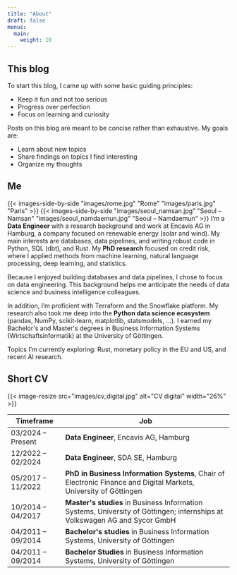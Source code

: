 ```yaml
---
title: "About"
draft: false
menus:
  main:
    weight: 10
---
```


## This blog

To start this blog, I came up with some basic guiding principles:
- Keep it fun and not too serious
- Progress over perfection
- Focus on learning and curiosity

Posts on this blog are meant to be concise rather than exhaustive. My goals are: 
- Learn about new topics
- Share findings on topics I find interesting
- Organize my thoughts

## Me

{{< images-side-by-side "images/rome.jpg" "Rome" "images/paris.jpg" "Paris" >}}
{{< images-side-by-side "images/seoul_namsan.jpg" "Seoul – Namsan" "images/seoul_namdaemun.jpg" "Seoul – Namdaemun" >}}
I’m a **Data Engineer** with a research background and work at Encavis AG in Hamburg, a company focused on renewable energy (solar and wind). 
My main interests are databases, data pipelines, and writing robust code in Python, SQL (dbt), and Rust.
My **PhD research** focused on credit risk, where I applied methods from machine learning, natural language processing, deep learning, and statistics. 

Because I enjoyed building databases and data pipelines, I chose to focus on data engineering.
This background helps me anticipate the needs of data science and business intelligence colleagues.

In addition, I’m proficient with Terraform and the Snowflake platform.
My research also took me deep into the **Python data science ecosystem** (pandas, NumPy, scikit-learn, matplotlib, statsmodels, ...).
I earned my Bachelor's and Master's degrees in Business Information Systems (Wirtschaftsinformatik) at the University of Göttingen.

Topics I'm currently exploring: Rust, monetary policy in the EU and US, and recent AI research.

## Short CV

{{< image-resize src="images/cv_digital.jpg" alt="CV digital" width="26%" >}}

| Timeframe         | Job                                                          |
| ----------------- | ------------------------------------------------------------ |
| 03/2024 – Present | **Data Engineer**, Encavis AG, Hamburg                       |
| 12/2022 – 02/2024 | **Data Engineer**, SDA SE, Hamburg                           |
| 05/2017 – 11/2022 | **PhD in Business Information Systems**, Chair of Electronic Finance and Digital Markets, University of Göttingen |
| 10/2014 – 04/2017 | **Master's studies** in Business Information Systems, University of Göttingen; internships at Volkswagen AG and Sycor GmbH |
| 04/2011 – 09/2014 | **Bachelor's studies** in Business Information Systems, University of Göttingen |
| 04/2011 – 09/2014 | **Bachelor Studies** in Business Information Systems, University of Göttingen |
